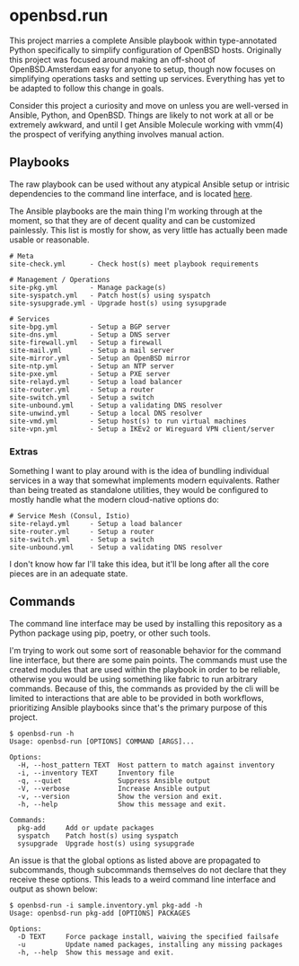 openbsd.run
====================

This project marries a complete Ansible playbook within type-annotated Python
specifically to simplify configuration of OpenBSD hosts.  Originally this
project was focused around making an off-shoot of OpenBSD.Amsterdam easy for
anyone to setup, though now focuses on simplifying operations tasks and setting
up services.  Everything has yet to be adapted to follow this change in goals.

Consider this project a curiosity and move on unless you are well-versed in
Ansible, Python, and OpenBSD.  Things are likely to not work at all or be
extremely awkward, and until I get Ansible Molecule working with vmm(4) the
prospect of verifying anything involves manual action.


Playbooks
--------------------
The raw playbook can be used without any atypical Ansible setup or intrisic
dependencies to the command line interface, and is located
[here](./openbsd_run/playbook).

The Ansible playbooks are the main thing I'm working through at the moment, so
that they are of decent quality and can be customized painlessly.  This list is
mostly for show, as very little has actually been made usable or reasonable.

    # Meta
	site-check.yml      - Check host(s) meet playbook requirements

	# Management / Operations
	site-pkg.yml        - Manage package(s)
	site-syspatch.yml   - Patch host(s) using syspatch
	site-sysupgrade.yml - Upgrade host(s) using sysupgrade

	# Services
	site-bpg.yml        - Setup a BGP server
	site-dns.yml        - Setup a DNS server
	site-firewall.yml   - Setup a firewall
	site-mail.yml       - Setup a mail server
	site-mirror.yml     - Setup an OpenBSD mirror
	site-ntp.yml        - Setup an NTP server
	site-pxe.yml        - Setup a PXE server
	site-relayd.yml     - Setup a load balancer
	site-router.yml     - Setup a router
	site-switch.yml     - Setup a switch
	site-unbound.yml    - Setup a validating DNS resolver
	site-unwind.yml     - Setup a local DNS resolver
	site-vmd.yml        - Setup host(s) to run virtual machines
	site-vpn.yml        - Setup a IKEv2 or Wireguard VPN client/server

### Extras
Something I want to play around with is the idea of bundling individual services
in a way that somewhat implements modern equivalents.  Rather than being treated
as standalone utilities, they would be configured to mostly handle what the
modern cloud-native options do:

    # Service Mesh (Consul, Istio)
	site-relayd.yml     - Setup a load balancer
	site-router.yml     - Setup a router
	site-switch.yml     - Setup a switch
	site-unbound.yml    - Setup a validating DNS resolver

I don't know how far I'll take this idea, but it'll be long after all the core
pieces are in an adequate state.


Commands
--------------------
The command line interface may be used by installing this repository as a Python
package using pip, poetry, or other such tools.

I'm trying to work out some sort of reasonable behavior for the command line
interface, but there are some pain points.  The commands must use the created
modules that are used within the playbook in order to be reliable, otherwise you
would be using something like fabric to run arbitrary commands.  Because of
this, the commands as provided by the cli will be limited to interactions that
are able to be provided in both workflows, prioritizing Ansible playbooks since
that's the primary purpose of this project.

	$ openbsd-run -h
	Usage: openbsd-run [OPTIONS] COMMAND [ARGS]...

	Options:
	  -H, --host_pattern TEXT  Host pattern to match against inventory
	  -i, --inventory TEXT     Inventory file
      -q, --quiet              Suppress Ansible output
      -V, --verbose            Increase Ansible output
      -v, --version            Show the version and exit.
      -h, --help               Show this message and exit.

	Commands:
	  pkg-add     Add or update packages
	  syspatch    Patch host(s) using syspatch
	  sysupgrade  Upgrade host(s) using sysupgrade

An issue is that the global options as listed above are propagated to
subcommands, though subcommands themselves do not declare that they receive
these options.  This leads to a weird command line interface and output as shown
below:

	$ openbsd-run -i sample.inventory.yml pkg-add -h
	Usage: openbsd-run pkg-add [OPTIONS] PACKAGES

	Options:
	  -D TEXT     Force package install, waiving the specified failsafe
	  -u          Update named packages, installing any missing packages
	  -h, --help  Show this message and exit.
